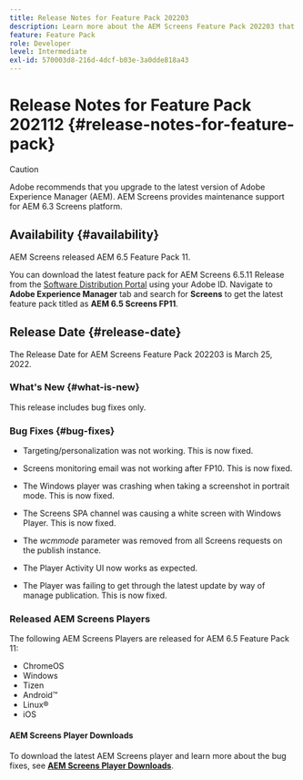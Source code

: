 ```yaml
---
title: Release Notes for Feature Pack 202203
description: Learn more about the AEM Screens Feature Pack 202203 that was released on March 25, 2022.
feature: Feature Pack
role: Developer
level: Intermediate
exl-id: 570003d8-216d-4dcf-b03e-3a0dde818a43
---
```

# Release Notes for Feature Pack 202112 {#release-notes-for-feature-pack}

 >[!CAUTION]
 >Adobe recommends that you upgrade to the latest version of Adobe Experience Manager (AEM). AEM Screens provides maintenance support for AEM 6.3 Screens platform.

## Availability {#availability}

 AEM Screens released AEM 6.5 Feature Pack 11.

 You can download the latest feature pack for AEM Screens 6.5.11 Release from the [Software Distribution Portal](https://experience.adobe.com/#/downloads/content/software-distribution/en/aem.html) using your Adobe ID. Navigate to **Adobe Experience Manager** tab and search for **Screens** to get the latest feature pack titled as **AEM 6.5 Screens FP11**.

## Release Date {#release-date}

 The Release Date for AEM Screens Feature Pack 202203 is March 25, 2022.

### What's New {#what-is-new}

 This release includes bug fixes only.

### Bug Fixes {#bug-fixes}

* Targeting/personalization was not working. This is now fixed.

* Screens monitoring email was not working after FP10. This is now fixed.

* The Windows player was crashing when taking a screenshot in portrait mode. This is now fixed.

* The Screens SPA channel was causing a white screen with Windows Player. This is now fixed.

* The *wcmmode* parameter was removed from all Screens requests on the publish instance.

* The Player Activity UI now works as expected.

* The Player was failing to get through the latest update by way of manage publication. This is now fixed.

### Released AEM Screens Players

 The following AEM Screens Players are released for AEM 6.5 Feature Pack 11:

* ChromeOS
* Windows
* Tizen
* Android&trade;
* Linux&reg;
* iOS

#### AEM Screens Player Downloads

 To download the latest AEM Screens player and learn more about the bug fixes, see **[AEM Screens Player Downloads](https://download.macromedia.com/screens/index.html)**.
